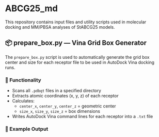 # ABCG25_md

This repository contains input files and utility scripts used in molecular docking and MM/PBSA analyses of StABCG25 models.

## 📦 prepare_box.py — Vina Grid Box Generator

The `prepare_box.py` script is used to automatically generate the grid box center and size for each receptor file to be used in AutoDock Vina docking runs.

### 🔧 Functionality

- Scans all `.pdbqt` files in a specified directory
- Extracts atomic coordinates (x, y, z) of each receptor
- Calculates:
  - `center_x`, `center_y`, `center_z` = geometric center
  - `size_x`, `size_y`, `size_z` = box dimensions
- Writes AutoDock Vina command lines for each receptor into a `.txt` file

### 🚀 Example Output

